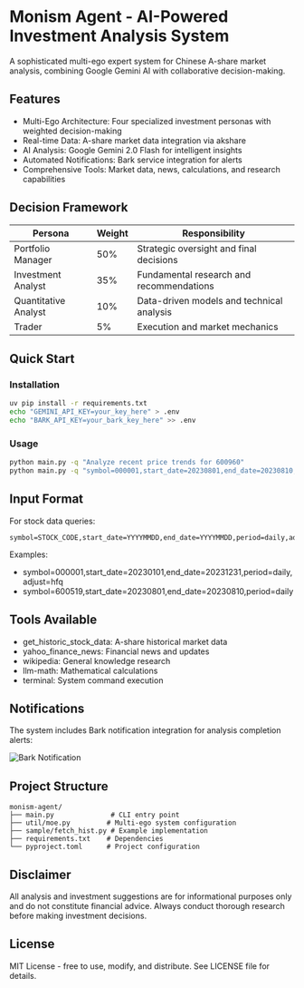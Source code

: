 # Monism Agent - AI-Powered Investment Analysis System

A sophisticated multi-ego expert system for Chinese A-share market analysis, combining Google Gemini AI with collaborative decision-making.

## Features

- Multi-Ego Architecture: Four specialized investment personas with weighted decision-making
- Real-time Data: A-share market data integration via akshare
- AI Analysis: Google Gemini 2.0 Flash for intelligent insights
- Automated Notifications: Bark service integration for alerts
- Comprehensive Tools: Market data, news, calculations, and research capabilities

## Decision Framework

| Persona | Weight | Responsibility |
|---------|--------|----------------|
| Portfolio Manager | 50% | Strategic oversight and final decisions |
| Investment Analyst | 35% | Fundamental research and recommendations |
| Quantitative Analyst | 10% | Data-driven models and technical analysis |
| Trader | 5% | Execution and market mechanics |

## Quick Start

### Installation
```bash
uv pip install -r requirements.txt
echo "GEMINI_API_KEY=your_key_here" > .env
echo "BARK_API_KEY=your_bark_key_here" >> .env
```

### Usage
```bash
python main.py -q "Analyze recent price trends for 600960"
python main.py -q "symbol=000001,start_date=20230801,end_date=20230810,period=daily,adjust=hfq"
```

## Input Format

For stock data queries:
```
symbol=STOCK_CODE,start_date=YYYYMMDD,end_date=YYYYMMDD,period=daily,adjust=hfq
```

Examples:
- symbol=000001,start_date=20230101,end_date=20231231,period=daily,adjust=hfq
- symbol=600519,start_date=20230801,end_date=20230810,period=daily

## Tools Available

- get_historic_stock_data: A-share historical market data
- yahoo_finance_news: Financial news and updates
- wikipedia: General knowledge research
- llm-math: Mathematical calculations
- terminal: System command execution

## Notifications

The system includes Bark notification integration for analysis completion alerts:

![Bark Notification](https://s2.loli.net/2025/08/21/6v7KNBHJDG3UCRo.jpg)

## Project Structure

```
monism-agent/
├── main.py              # CLI entry point
├── util/moe.py         # Multi-ego system configuration
├── sample/fetch_hist.py # Example implementation
├── requirements.txt    # Dependencies
└── pyproject.toml      # Project configuration
```

## Disclaimer

All analysis and investment suggestions are for informational purposes only and do not constitute financial advice. Always conduct thorough research before making investment decisions.

## License

MIT License - free to use, modify, and distribute. See LICENSE file for details.